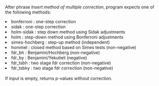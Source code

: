 After phrase *Insert method of multiple correction*, program expects one of the following methods:

<li> bonferroni : one-step correction </li>

<li> sidak : one-step correction </li>

<li> holm-sidak : step down method using Sidak adjustments </li>

<li> holm : step-down method using Bonferroni adjustments </li>

<li> simes-hochberg : step-up method (independent) </li>

<li> hommel : closed method based on Simes tests (non-negative) </li>

<li> fdr_bh : Benjamini/Hochberg (non-negative) </li>

<li> fdr_by : Benjamini/Yekutieli (negative) </li>

<li> fdr_tsbh : two stage fdr correction (non-negative) </li>

<li> fdr_tsbky : two stage fdr correction (non-negative) </li>

<br>
If input is empty, returns p-values without correction.
